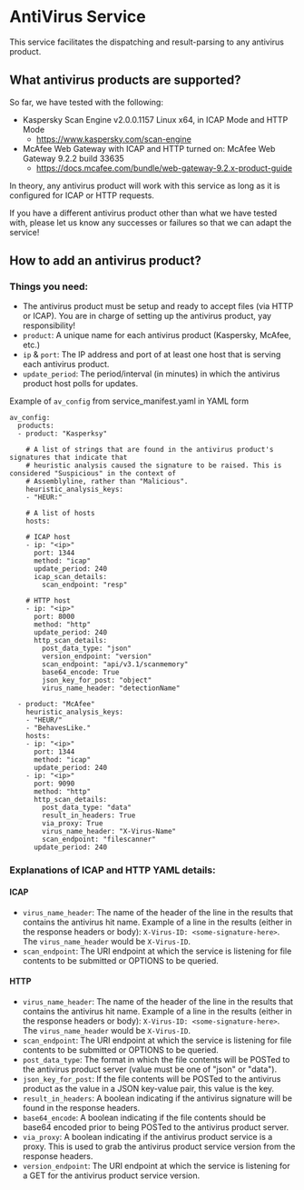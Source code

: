# AntiVirus Service
This service facilitates the dispatching and result-parsing to any antivirus product.

## What antivirus products are supported?
So far, we have tested with the following:
- Kaspersky Scan Engine v2.0.0.1157 Linux x64, in ICAP Mode and HTTP Mode
  - https://www.kaspersky.com/scan-engine
- McAfee Web Gateway with ICAP and HTTP turned on: McAfee Web Gateway 9.2.2 build 33635
  - https://docs.mcafee.com/bundle/web-gateway-9.2.x-product-guide

In theory, any antivirus product will work with this service as long as it is configured for ICAP or HTTP requests. 

If you have a different antivirus product other than what we have tested with, please let us know any successes or 
failures so that we can adapt the service!

## How to add an antivirus product?
### Things you need:
- The antivirus product must be setup and ready to accept files (via HTTP or ICAP). You are in charge of setting up the 
  antivirus product, yay responsibility!
- `product`: A unique name for each antivirus product (Kaspersky, McAfee, etc.)
- `ip` & `port`: The IP address and port of at least one host that is serving each antivirus product.
- `update_period`: The period/interval (in minutes) in which the antivirus product host polls for updates.

Example of `av_config` from service_manifest.yaml in YAML form
```
av_config:
  products:
  - product: "Kasperksy"
  
    # A list of strings that are found in the antivirus product's signatures that indicate that 
    # heuristic analysis caused the signature to be raised. This is considered "Suspicious" in the context of 
    # Assemblyline, rather than "Malicious".
    heuristic_analysis_keys:
    - "HEUR:"
    
    # A list of hosts
    hosts:
    
    # ICAP host
    - ip: "<ip>"
      port: 1344
      method: "icap"
      update_period: 240
      icap_scan_details:
        scan_endpoint: "resp"
   
    # HTTP host
    - ip: "<ip>"
      port: 8000
      method: "http"
      update_period: 240
      http_scan_details:
        post_data_type: "json"
        version_endpoint: "version"
        scan_endpoint: "api/v3.1/scanmemory"
        base64_encode: True
        json_key_for_post: "object"
        virus_name_header: "detectionName"
  
  - product: "McAfee"
    heuristic_analysis_keys:
    - "HEUR/"
    - "BehavesLike."
    hosts:
    - ip: "<ip>"
      port: 1344
      method: "icap"
      update_period: 240
    - ip: "<ip>"
      port: 9090
      method: "http"
      http_scan_details:
        post_data_type: "data"
        result_in_headers: True
        via_proxy: True
        virus_name_header: "X-Virus-Name"
        scan_endpoint: "filescanner"
      update_period: 240
```

### Explanations of ICAP and HTTP YAML details:
#### ICAP
- `virus_name_header`: The name of the header of the line in the results that contains the antivirus hit name. Example of a line in the results (either in the response headers or body): `X-Virus-ID: <some-signature-here>`. The `virus_name_header` would be `X-Virus-ID`.
- `scan_endpoint`: The URI endpoint at which the service is listening for file contents to be submitted or OPTIONS to be queried.

#### HTTP
- `virus_name_header`: The name of the header of the line in the results that contains the antivirus hit name. Example of a line in the results (either in the response headers or body): `X-Virus-ID: <some-signature-here>`. The `virus_name_header` would be `X-Virus-ID`.
- `scan_endpoint`: The URI endpoint at which the service is listening for file contents to be submitted or OPTIONS to be queried.
- `post_data_type`: The format in which the file contents will be POSTed to the antivirus product server (value must be one of "json" or "data").
- `json_key_for_post`: If the file contents will be POSTed to the antivirus product as the value in a JSON key-value pair, this value is the key.
- `result_in_headers`: A boolean indicating if the antivirus signature will be found in the response headers.
- `base64_encode`: A boolean indicating if the file contents should be base64 encoded prior to being POSTed to the antivirus product server.
- `via_proxy`: A boolean indicating if the antivirus product service is a proxy. This is used to grab the antivirus product service version from the response headers.
- `version_endpoint`: The URI endpoint at which the service is listening for a GET for the antivirus product service version.
